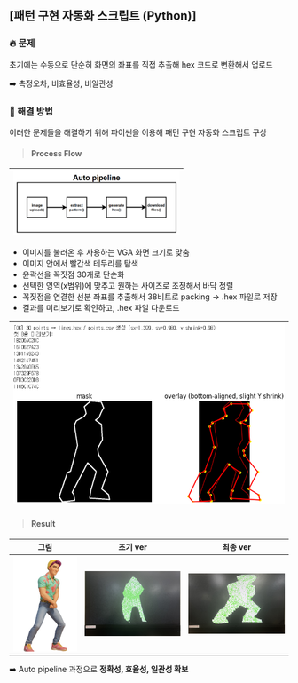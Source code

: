 ## [패턴 구현 자동화 스크립트 (Python)]

### 🔥 문제

초기에는 수동으로 단순히 화면의 좌표를 직접 추출해 hex 코드로 변환해서 업로드

:arrow_right: 측정오차, 비효율성, 비일관성

### 🤩 해결 방법

이러한 문제들을 해결하기 위해 파이썬을 이용해 패턴 구현 자동화 스크립트 구상

> #### Process Flow

<img src="/History/img/hw/img_104.png" width=300> | 
--|

- 이미지를 불러온 후 사용하는 VGA 화면 크기로 맞춤
- 이미지 안에서 빨간색 테두리를 탐색
- 윤곽선을 꼭짓점 30개로 단순화
- 선택한 영역(x범위)에 맞추고 원하는 사이즈로 조정해서 바닥 정렬
- 꼭짓점을 연결한 선분 좌표를 추출해서 38비트로 packing → .hex 파일로 저장
- 결과를 미리보기로 확인하고, .hex 파일 다운로드

<img src="/History/img/hw/img_105.png" width=500> | 
--|


> #### Result

|그림   |초기 ver | 최종 ver|
--|--|-- 
<img src="/History/img/hw/img_108.png" width=200 >|<img src="/History/img/hw/img_106.png" width=300 >|<img src="/History/img/hw/img_107.png" width=300 >|

:arrow_right:  Auto pipeline 과정으로 **정확성, 효율성, 일관성 확보**

